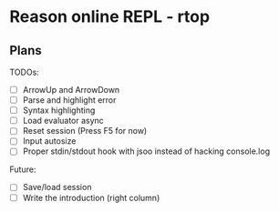 # Reason online REPL - rtop

## Plans

TODOs:

- [ ] ArrowUp and ArrowDown
- [ ] Parse and highlight error
- [ ] Syntax highlighting
- [ ] Load evaluator async
- [ ] Reset session (Press F5 for now)
- [ ] Input autosize
- [ ] Proper stdin/stdout hook with jsoo instead of hacking console.log

Future:

- [ ] Save/load session
- [ ] Write the introduction (right column)
